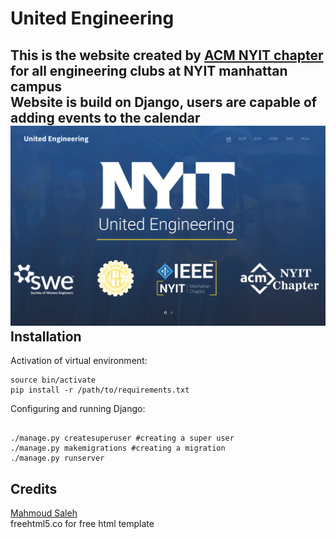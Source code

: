 # United Engineering
This is the website created by <a href="https://github.com/acmnyit">ACM NYIT chapter</a> for all engineering clubs at NYIT manhattan campus <br/>
Website is build on Django, users are capable of adding events to the calendar <br/>
![alt tag](https://github.com/Denisolt/UE/blob/master/mainpage.png?raw=true)
Installation
-----------------------------------------
Activation of virtual environment:
```
source bin/activate
pip install -r /path/to/requirements.txt
```
Configuring and running Django:
```

./manage.py createsuperuser #creating a super user
./manage.py makemigrations #creating a migration
./manage.py runserver

```
Credits
-----------------------------------------
<a href="https://github.com/msdocs">Mahmoud Saleh</a> <br/>
freehtml5.co for free html template

